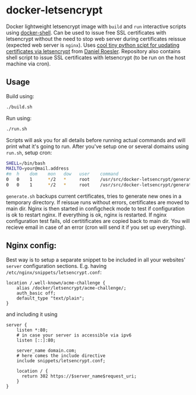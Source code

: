 # docker-letsencrypt

Docker lightweight letsencrypt image with `build` and `run` interactive scripts using [docker-shell](https://github.com/olegstepura/docker-shell). 
Can be used to issue free SSL certificates with letsencrypt without the need to stop web server during certificates reissue (expected web server is `nginx`).
Uses [cool tiny python scipt for updating certificates via letsencrypt](https://github.com/diafygi/acme-tiny) from [Daniel Roesler](https://github.com/diafygi).
Repository also contains shell script to issue SSL certificates with letsencrypt (to be run on the host machine via cron).

## Usage
Build using:
```bash
./build.sh
```

Run using:
```bash
./run.sh
```

Scripts will ask you for all details before running actual commands and will print what it's going to run. 
After you've setup one or several domains using `run.sh`, setup cron:
```bash
SHELL=/bin/bash
MAILTO=your@mail.address
#m  h    dom    mon   dow   user    command
0   0    1      */2   *     root    /usr/src/docker-letsencrypt/generate.sh domain.com letsencrypt-domain-com
0   0    1      */2   *     root    /usr/src/docker-letsencrypt/generate.sh otherdomain.org letsencrypt-otherdomain-org
```

`generate.sh` backups current certificates, tries to generate new ones in a temporary directory. If reissue runs without errors, certificates are moved to main dir. Nginx is then started in configcheck mode to test if configuration is ok to restart nginx. If everything is ok, nginx is restarted. If nginx configuration test fails, old certitificates are copied back to main dir. You will recieve email in case of an error (cron will send it if you set up everything).

## Nginx config:
Best way is to setup a separate snippet to be included in all your websites' `server` configuration sections. E.g. having `/etc/nginx/snippets/letsencrypt.conf`:
```nginx
location /.well-known/acme-challenge {
    alias /docker/letsencrypt/acme-challenge/;
    auth_basic off;
    default_type "text/plain";
}
```
and including it using
```nginx
server {
    listen *:80;
    # in case your server is accessible via ipv6
    listen [::]:80;

    server_name domain.com;
    # here comes the include directive
    include snippets/letsencrypt.conf;

    location / {
      return 302 https://$server_name$request_uri;
    }
}
```
